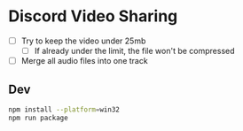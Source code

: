 # Discord Video Sharing

- [ ] Try to keep the video under 25mb <!-- Use Handbrake preset? -->
  - [ ] If already under the limit, the file won't be compressed
- [ ] Merge all audio files into one track <!-- ffmpeg -i in.mp4 -filter_complex "[0:a]amerge=inputs=2[a]" -ac 1 -map 0:v -map "[a]" -c:v copy out.mp4 -->

## Dev

```bash
npm install --platform=win32
npm run package
```
